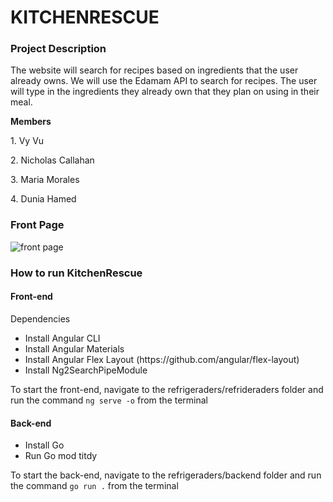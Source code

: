 # KITCHENRESCUE
 
<h3>Project Description</h3>
<p>The website will search for recipes based on ingredients that the user already owns. We will use the Edamam API to search for recipes. The user will type in the ingredients they already own that they plan on using in their meal.</p>
 <p><b>Members</b></p>
 <p>1. Vy Vu</p>
 <p>2. Nicholas Callahan</p>
 <p>3. Maria Morales</p>
 <p>4. Dunia Hamed </p>

<h3>Front Page</h3>

![front page](https://i.imgur.com/sqZf6C6.png)

<h3>How to run KitchenRescue</h3>
<h4>Front-end</h4>
<p>Dependencies</p>
<ul>
<li>Install Angular CLI </li>
<li>Install Angular Materials</li>
<li>Install Angular Flex Layout (https://github.com/angular/flex-layout) </li>
<li>Install Ng2SearchPipeModule</li>
</ul>
<p>To start the front-end, navigate to the refrigeraders/refrideraders folder and run the command <code>ng serve -o</code> from the terminal</p>
<h4>Back-end</h4>
<ul>
<li>Install Go </li>
<li>Run Go mod titdy</li>
</ul>
<p>To start the back-end, navigate to the refrigeraders/backend folder and run the command <code>go run .</code> from the terminal</p>
